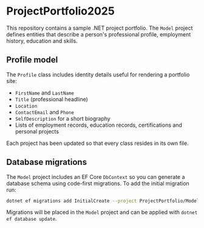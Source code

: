 # ProjectPortfolio2025

This repository contains a sample .NET project portfolio. The `Model` project defines entities that describe a person's professional profile, employment history, education and skills.

## Profile model

The `Profile` class includes identity details useful for rendering a portfolio site:

- `FirstName` and `LastName`
- `Title` (professional headline)
- `Location`
- `ContactEmail` and `Phone`
- `SelfDescription` for a short biography
- Lists of employment records, education records, certifications and personal projects

Each project has been updated so that every class resides in its own file.

## Database migrations

The `Model` project includes an EF Core `DbContext` so you can generate a
database schema using code-first migrations. To add the initial migration run:

```bash
dotnet ef migrations add InitialCreate --project ProjectPortfolio/Model --startup-project ProjectPortfolio/ProjectPortfolio.AppHost
```

Migrations will be placed in the `Model` project and can be applied with
`dotnet ef database update`.
